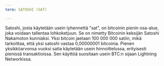 ```yaml
---
term: SATOSHI (SAT)

---
```

Satoshi, josta käytetään usein lyhennettä "sat", on bitcoinin pienin osa-alue, joka voidaan tallentaa lohkoketjuun. Se on nimetty Bitcoinin keksijän Satoshi Nakamoton kunniaksi. Yksi bitcoin jaetaan 100 000 000 satiin, mikä tarkoittaa, että yksi satoshi vastaa 0,00000001 bitcoinia. Pienen yksikköarvonsa vuoksi satia käytetään usein hinnoittelussa, erityisesti pienissä transaktioissa. Sen käyttöä suositaan usein BTC:n sijaan Lightning Networkissa.